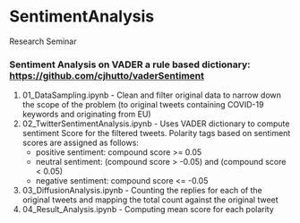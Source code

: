 # SentimentAnalysis
Research Seminar

### Sentiment Analysis on VADER a rule based dictionary: https://github.com/cjhutto/vaderSentiment

1. 01_DataSampling.ipynb - Clean and filter original data to narrow down the scope of the problem (to original tweets containing COVID-19 keywords and originating from EU)
2. 02_TwitterSentimentAnalysis.ipynb - Uses VADER dictionary to compute sentiment Score for the filtered tweets.
    Polarity tags based on sentiment scores are assigned as follows:
    - positive sentiment: compound score >= 0.05
    - neutral sentiment: (compound score > -0.05) and (compound score < 0.05)
    - negative sentiment: compound score <= -0.05
3. 03_DiffusionAnalysis.ipynb - Counting the replies for each of the original tweets and mapping the total count against the original tweet
4. 04_Result_Analysis.ipynb - Computing mean score for each polarity
